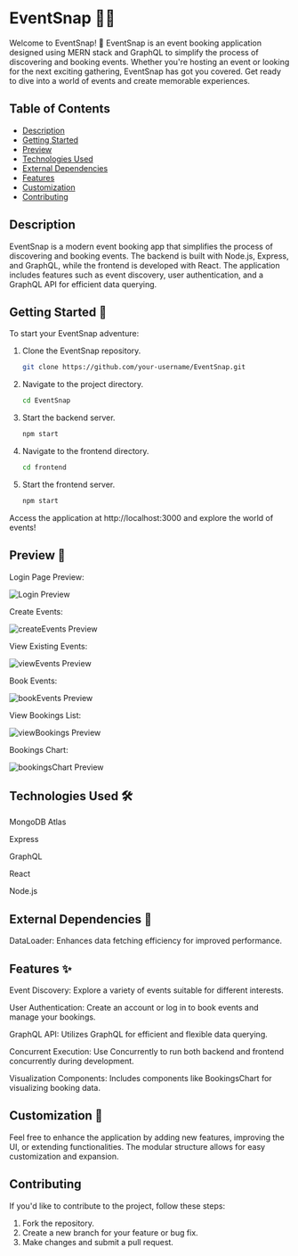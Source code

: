 # EventSnap 📅✨

Welcome to EventSnap! 🎉 EventSnap is an event booking application designed using MERN stack and GraphQL to simplify the process of discovering and booking events. Whether you're hosting an event or looking for the next exciting gathering, EventSnap has got you covered. Get ready to dive into a world of events and create memorable experiences.

## Table of Contents
- [Description](#description)
- [Getting Started](#getting-started)
- [Preview](#preview)
- [Technologies Used](#technologies-used)
- [External Dependencies](#external-dependencies)
- [Features](#features)
- [Customization](#customization)
- [Contributing](#contributing)

## Description
EventSnap is a modern event booking app that simplifies the process of discovering and booking events. The backend is built with Node.js, Express, and GraphQL, while the frontend is developed with React. The application includes features such as event discovery, user authentication, and a GraphQL API for efficient data querying.

## Getting Started 🚀
To start your EventSnap adventure:

1. Clone the EventSnap repository.
   
   ```bash
   git clone https://github.com/your-username/EventSnap.git
   ```
2. Navigate to the project directory.

   ```bash
   cd EventSnap
   ```
3. Start the backend server.

   ```bash
   npm start
   ```
4. Navigate to the frontend directory.

   ```bash
   cd frontend
   ```
5. Start the frontend server.

   ```bash
   npm start
   ```
Access the application at http://localhost:3000 and explore the world of events!

## Preview 📸
Login Page Preview:

![Login Preview](Login.png)

Create Events: 

![createEvents Preview](createEvents.png)

View Existing Events:

![viewEvents Preview](viewEvents.png)

Book Events:

![bookEvents Preview](bookEvents.png)

View Bookings List:

![viewBookings Preview](viewBookings.png)

Bookings Chart:

![bookingsChart Preview](bookingsChart.png)

## Technologies Used 🛠️

MongoDB Atlas

Express

GraphQL

React

Node.js

## External Dependencies 🔗
DataLoader: Enhances data fetching efficiency for improved performance.

## Features ✨
Event Discovery: Explore a variety of events suitable for different interests.

User Authentication: Create an account or log in to book events and manage your bookings.

GraphQL API: Utilizes GraphQL for efficient and flexible data querying.

Concurrent Execution: Use Concurrently to run both backend and frontend concurrently during development.

Visualization Components: Includes components like BookingsChart for visualizing booking data.

## Customization 🎨
Feel free to enhance the application by adding new features, improving the UI, or extending functionalities. The modular structure allows for easy customization and expansion.

## Contributing
If you'd like to contribute to the project, follow these steps:
1. Fork the repository.
2. Create a new branch for your feature or bug fix.
3. Make changes and submit a pull request.
